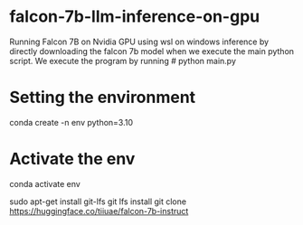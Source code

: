 # falcon-7b-llm-inference-on-gpu
Running Falcon 7B on Nvidia GPU using wsl on windows inference by directly downloading the falcon 7b model when we execute the main python script. We execute the program by running # python main.py

# Setting the environment
conda create -n env python=3.10

# Activate the env
conda activate env

sudo apt-get install git-lfs
git lfs install
git clone https://huggingface.co/tiiuae/falcon-7b-instruct

